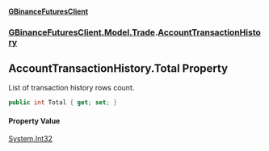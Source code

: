 #### [GBinanceFuturesClient](./index.md 'index')
### [GBinanceFuturesClient.Model.Trade](./GBinanceFuturesClient-Model-Trade.md 'GBinanceFuturesClient.Model.Trade').[AccountTransactionHistory](./GBinanceFuturesClient-Model-Trade-AccountTransactionHistory.md 'GBinanceFuturesClient.Model.Trade.AccountTransactionHistory')
## AccountTransactionHistory.Total Property
List of transaction history rows count.  
```csharp
public int Total { get; set; }
```
#### Property Value
[System.Int32](https://docs.microsoft.com/en-us/dotnet/api/System.Int32 'System.Int32')  
